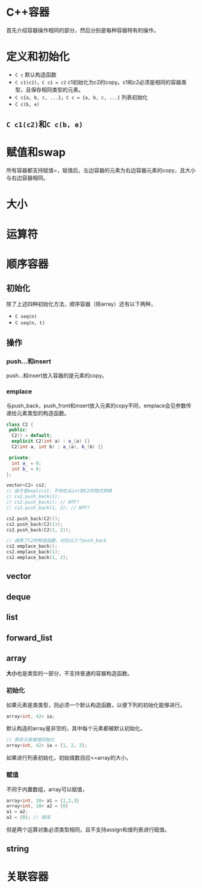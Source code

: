 # C++容器

首先介绍容器操作相同的部分，然后分别是每种容器特有的操作。

# 定义和初始化

* `C c`
    默认构造函数
* `C c1(c2)`，`C c1 = c2`
    c1初始化为c2的copy。c1和c2必须是相同的容器类型，且保存相同类型的元素。
* `C c{a, b, c, ...}`，`C c = {a, b, c, ...}`
    列表初始化
* `C c(b, e)`

## `C c1(c2)`和`C c(b, e)`

# 赋值和swap

所有容器都支持赋值=，赋值后，左边容器的元素为右边容器元素的copy，且大小与右边容器相同。

# 大小

# 运算符

# 顺序容器

## 初始化

除了上述四种初始化方法，顺序容器（除array）还有以下两种，

* `C seq(n)`
* `C seq(n, t)`

## 操作

### push...和insert

push...和insert放入容器的是元素的copy。

### emplace

与push_back，push_front和insert放入元素的copy不同，emplace会见参数传递给元素类型的构造函数。

```cpp
class C2 {
 public:
  C2() = default;
  explicit C2(int a) : a_(a) {}
  C2(int a, int b) : a_(a), b_(b) {}

 private:
  int a_ = 0;
  int b_ = 0;
};

vector<C2> cs2;
// 由于是explicit，不存在从int到C2的隐式转换
// cs2.push_back(1);
// cs2.push_back(); // WTF?
// cs2.push_back(1, 2); // WTF?

cs2.push_back(C2());
cs2.push_back(C2(1));
cs2.push_back(C2(1, 2));

// 调用了C2的构造函数，对应以三个push_back
cs2.emplace_back();
cs2.emplace_back(1);
cs2.emplace_back(1, 2);
```

## vector

## deque

## list

## forward_list

## array

**大小**也是类型的一部分，不支持普通的容器构造函数。

### 初始化

如果元素是类类型，则必须一个默认构造函数，以便下列的初始化能够进行。

```cpp
array<int, 42> ia;
```

默认构造的array是非空的，其中每个元素都被默认初始化。

```cpp
// 剩余元素被值初始化
array<int, 42> ia = {1, 2, 3};
```

如果进行列表初始化，初始值数目应<=array的大小。

### 赋值

不同于内置数组，array可以赋值，

```cpp
array<int, 10> a1 = {1,2,3}
array<int, 10> a2 = {0}
a1 = a2;
a2 = {0}; // 错误
```

但是两个运算对象必须类型相同，且不支持assign和值列表进行赋值。

## string

# 关联容器